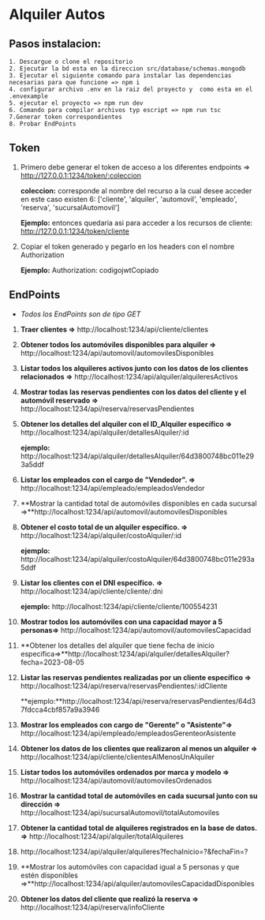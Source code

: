 
# Alquiler  Autos

## Pasos instalacion:

    1. Descargue o clone el repositorio
    2. Ejecutar la bd esta en la direccion src/database/schemas.mongodb
    3. Ejecutar el siguiente comando para instalar las dependencias necesarias para que funcione => npm i
    4. configurar archivo .env en la raiz del proyecto y  como esta en el .envexample
    5. ejecutar el proyecto => npm run dev
    6. Comando para compilar archivos typ escript => npm run tsc
    7.Generar token correspondientes
    8. Probar EndPoints


## Token

1. Primero debe generar el token de acceso a los diferentes endpoints => http://127.0.0.1:1234/token/:coleccion

	**coleccion:** corresponde al nombre del recurso a la cual desee acceder en este caso existen 6: ['cliente', 'alquiler', 'automovil', 'empleado', 'reserva', 'sucursalAutomovil']

	**Ejemplo:** entonces quedaria asi para acceder a los recursos de cliente: http://127.0.0.1:1234/token/cliente



2. Copiar el token generado y pegarlo en los headers con el nombre Authorization

	**Ejemplo:** Authorization: codigojwtCopiado


## EndPoints

- _Todos los EndPoints son de tipo GET_


1. **Traer clientes =>** http://localhost:1234/api/cliente/clientes

2. **Obtener todos los automóviles disponibles para alquiler =>** http://localhost:1234/api/automovil/automovilesDisponibles

3. **Listar todos los alquileres activos junto con los datos de los clientes relacionados =>** http://localhost:1234/api/alquiler/alquileresActivos

4. **Mostrar todas las reservas pendientes con los datos del cliente y el automóvil reservado =>** http://localhost:1234/api/reserva/reservasPendientes

5. **Obtener los detalles del alquiler con el ID_Alquiler específico =>** http://localhost:1234/api/alquiler/detallesAlquiler/:id
    
    **ejemplo:** http://localhost:1234/api/alquiler/detallesAlquiler/64d3800748bc011e293a5ddf

6.  **Listar los empleados con el cargo de "Vendedor". =>** http://localhost:1234/api/empleado/empleadosVendedor

7. **Mostrar la cantidad total de automóviles disponibles en cada sucursal =>**http://localhost:1234/api/automovil/automovilesDisponibles

8.  **Obtener el costo total de un alquiler específico. =>** http://localhost:1234/api/alquiler/costoAlquiler/:id

    **ejemplo:** http://localhost:1234/api/alquiler/costoAlquiler/64d3800748bc011e293a5ddf

9. **Listar los clientes con el DNI específico. =>** http://localhost:1234/api/cliente/cliente/:dni

    **ejemplo:** http://localhost:1234/api/cliente/cliente/100554231

10. **Mostrar todos los automóviles con una capacidad mayor a 5 personas=>** http://localhost:1234/api/automovil/automovilesCapacidad

11. **Obtener los detalles del alquiler que tiene fecha de inicio especifica=>**http://localhost:1234/api/alquiler/detallesAlquiler?fecha=2023-08-05

12. **Listar las reservas pendientes realizadas por un cliente específico =>** http://localhost:1234/api/reserva/reservasPendientes/:idCliente
    
    **ejemplo:**http://localhost:1234/api/reserva/reservasPendientes/64d37fdcca4cbf857a9a3946

13. **Mostrar los empleados con cargo de "Gerente" o "Asistente"=>** http://localhost:1234/api/empleado/empleadosGerenteorAsistente

14. **Obtener los datos de los clientes que realizaron al menos un alquiler =>** http://localhost:1234/api/cliente/clientesAlMenosUnAlquiler

15. **Listar todos los automóviles ordenados por marca y modelo =>** http://localhost:1234/api/automovil/automovilesOrdenados

16. **Mostrar la cantidad total de automóviles en cada sucursal junto con su dirección =>** http://localhost:1234/api/sucursalAutomovil/totalAutomoviles

17. **Obtener la cantidad total de alquileres registrados en la base de datos. =>** http://localhost:1234/api/alquiler/totalAlquileres

18. http://localhost:1234/api/alquiler/alquileres?fechaInicio=?&fechaFin=?

19. **Mostrar los automóviles con capacidad igual a 5 personas y que estén disponibles =>**http://localhost:1234/api/alquiler/automovilesCapacidadDisponibles

20. **Obtener los datos del cliente que realizó la reserva =>** http://localhost:1234/api/reserva/infoCliente

